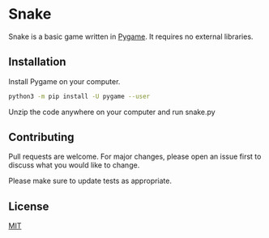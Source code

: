 # Snake

Snake is a basic game written in [Pygame](https://www.pygame.org/news). It requires no external libraries.

## Installation

Install Pygame on your computer.

```bash
python3 -m pip install -U pygame --user
```
Unzip the code anywhere on your computer and run snake.py

## Contributing
Pull requests are welcome. For major changes, please open an issue first to discuss what you would like to change.

Please make sure to update tests as appropriate.

## License
[MIT](https://choosealicense.com/licenses/mit/)
